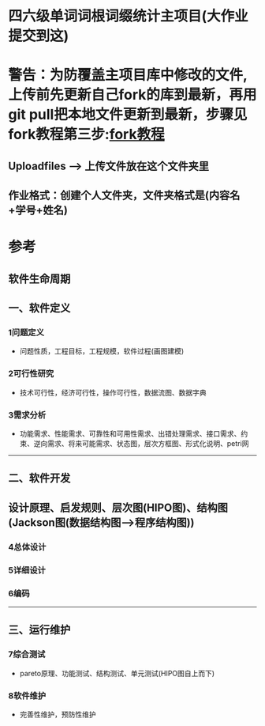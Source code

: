 #  四六级单词词根词缀统计主项目(大作业提交到这)

# 警告：为防覆盖主项目库中修改的文件,上传前先更新自己fork的库到最新，再用git pull把本地文件更新到最新，步骤见fork教程第三步:[fork教程](https://github.com/lnkDrop/forktest)
## Uploadfiles --> 上传文件放在这个文件夹里
## 作业格式：创建个人文件夹，文件夹格式是(内容名+学号+姓名)


# 参考
## 软件生命周期
## 一、软件定义
### 1问题定义
- 问题性质，工程目标，工程规模，软件过程(画图建模)
### 2可行性研究
- 技术可行性，经济可行性，操作可行性，数据流图、数据字典
### 3需求分析
- 功能需求、性能需求、可靠性和可用性需求、出错处理需求、接口需求、约束、逆向需求、将来可能需求、状态图，层次方框图、形式化说明、petri网

---

## 二、软件开发
## 设计原理、启发规则、层次图(HIPO图)、结构图(Jackson图(数据结构图——>程序结构图))
### 4总体设计
### 5详细设计
### 6编码

---
## 三、运行维护
### 7综合测试
- pareto原理、功能测试、结构测试、单元测试(HIPO图自上而下)
### 8软件维护
- 完善性维护，预防性维护